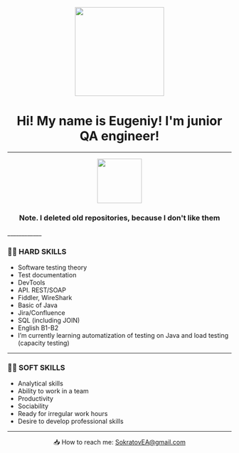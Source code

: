 <p align='center'>
<a href="https://capsule-render.vercel.app/api?type=waving&color=gradient&height=50&section=header&text=Hello%20World!&fontSize=80&animation=scaleIn"><img
         height=200 src="https://capsule-render.vercel.app/api?type=waving&color=gradient&height=200&section=header&text=Hello%20World!&fontSize=80&animation=scaleIn"/></a>
 </p>
 
 <h1 align="center"> Hi! My name is Eugeniy! I'm junior QA engineer!
 </h1>
 
____________

<p align='center'>
   <a href="https://github-readme-stats.vercel.app/api?username=Sokratof&hide=stars,issues,contribs,prs&theme=dark"><img
           height=100 src="https://github-readme-stats.vercel.app/api?username=Sokratof&hide=stars,issues,contribs,prs&theme=dark"/></a>
   </p>
   <h3 align="center"> Note. I deleted old repositories, because I don't like them
         </h3>
  ____________

### 💪🏻 HARD SKILLS
* Software testing theory
* Test documentation
* DevTools
* API. REST/SOAP
* Fiddler, WireShark
* Basic of Java
* Jira/Confluence
* SQL (including JOIN)
* English B1-B2
* I’m currently learning automatization of testing on Java and load testing (capacity testing)
____________

### 🙏🏻 SOFT SKILLS
* Analytical skills
* Ability to work in a team
* Productivity
* Sociability
* Ready for irregular work hours
* Desire to develop professional skills
____________

<p align='center'>
📥 How to reach me: <a href = 'mailto:SokratovEA@gmail.com'>SokratovEA@gmail.com</a>
</p>


<!-- //статистика посещения аккаунта//
<div align="center" style="margin: 40px 0">
   <a href="https://github.com/Sokratof/github-profile-views-counter">
       <img width="175px" src="https://komarev.com/ghpvc/?username=Sokratof&color=DE002D">
   </a>
</div>
-->
